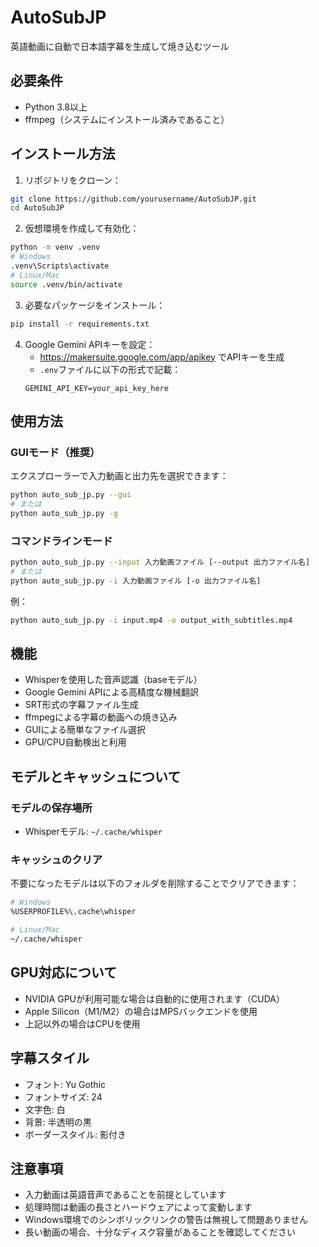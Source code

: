# AutoSubJP

英語動画に自動で日本語字幕を生成して焼き込むツール

## 必要条件

- Python 3.8以上
- ffmpeg（システムにインストール済みであること）

## インストール方法

1. リポジトリをクローン：
```bash
git clone https://github.com/yourusername/AutoSubJP.git
cd AutoSubJP
```

2. 仮想環境を作成して有効化：
```bash
python -m venv .venv
# Windows
.venv\Scripts\activate
# Linux/Mac
source .venv/bin/activate
```

3. 必要なパッケージをインストール：
```bash
pip install -r requirements.txt
```

4. Google Gemini APIキーを設定：
   - https://makersuite.google.com/app/apikey でAPIキーを生成
   - `.env`ファイルに以下の形式で記載：
   ```
   GEMINI_API_KEY=your_api_key_here
   ```

## 使用方法

### GUIモード（推奨）

エクスプローラーで入力動画と出力先を選択できます：
```bash
python auto_sub_jp.py --gui
# または
python auto_sub_jp.py -g
```

### コマンドラインモード

```bash
python auto_sub_jp.py --input 入力動画ファイル [--output 出力ファイル名]
# または
python auto_sub_jp.py -i 入力動画ファイル [-o 出力ファイル名]
```

例：
```bash
python auto_sub_jp.py -i input.mp4 -o output_with_subtitles.mp4
```

## 機能

- Whisperを使用した音声認識（baseモデル）
- Google Gemini APIによる高精度な機械翻訳
- SRT形式の字幕ファイル生成
- ffmpegによる字幕の動画への焼き込み
- GUIによる簡単なファイル選択
- GPU/CPU自動検出と利用

## モデルとキャッシュについて

### モデルの保存場所
- Whisperモデル: `~/.cache/whisper`

### キャッシュのクリア
不要になったモデルは以下のフォルダを削除することでクリアできます：
```bash
# Windows
%USERPROFILE%\.cache\whisper

# Linux/Mac
~/.cache/whisper
```

## GPU対応について

- NVIDIA GPUが利用可能な場合は自動的に使用されます（CUDA）
- Apple Silicon（M1/M2）の場合はMPSバックエンドを使用
- 上記以外の場合はCPUを使用

## 字幕スタイル

- フォント: Yu Gothic
- フォントサイズ: 24
- 文字色: 白
- 背景: 半透明の黒
- ボーダースタイル: 影付き

## 注意事項

- 入力動画は英語音声であることを前提としています
- 処理時間は動画の長さとハードウェアによって変動します
- Windows環境でのシンボリックリンクの警告は無視して問題ありません
- 長い動画の場合、十分なディスク容量があることを確認してください
